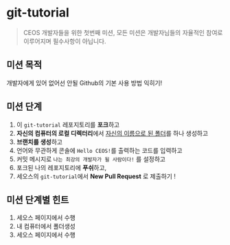 # git-tutorial

> CEOS 개발자들을 위한 첫번째 미션, 모든 미션은 개발자님들의 자율적인 참여로 이루어지며 필수사항이 아닙니다.

## 미션 목적
개발자에게 있어 없어선 안될 Github의 기본 사용 방법 익히기!

## 미션 단계
1. 이 ``git-tutorial`` 레포지토리를 **포크**하고
2. **자신의 컴퓨터의 로컬 디렉터리**에서 <U>자신의 이름으로 된 폴더</U>를 하나 생성하고
3. **브랜치를 생성**하고
4. 언어와 무관하게 콘솔에 ``Hello CEOS!``를 출력하는 코드를 입력하고
5. 커밋 메시지로 ``나는 최강의 개발자가 될 사람이다!`` 를 설정하고
6. 포크된 나의 레포지토리에 **푸쉬**하고,
7. 세오스의 ``git-tutorial``에서 **New Pull Request** 로 제출하기 !

## 미션 단계별 힌트
1. 세오스 페이지에서 수행
2. 내 컴퓨터에서 폴더생성
7. 세오스 페이지에서 수행
